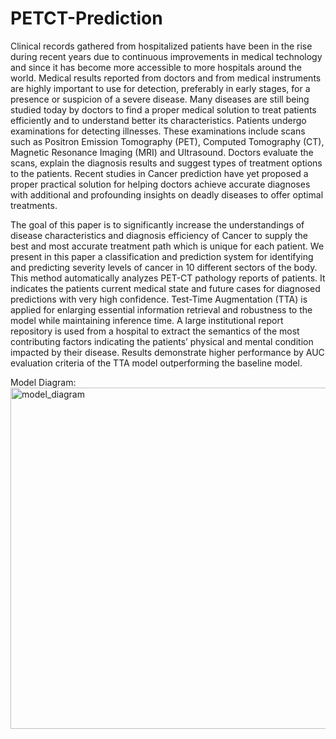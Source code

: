 # PETCT-Prediction
Clinical records gathered from hospitalized patients have been in the rise during recent years due to continuous improvements in medical technology and since it has become more accessible to more hospitals around the world. Medical results reported from doctors and from medical instruments are highly important to use for detection, preferably in early stages, for a presence or suspicion of a severe disease. Many diseases are still being studied today by doctors to find a proper medical solution to treat patients efficiently and to understand better its characteristics. Patients undergo examinations for detecting illnesses. These examinations include scans such as Positron Emission Tomography (PET), Computed Tomography (CT), Magnetic Resonance Imaging (MRI) and Ultrasound. Doctors evaluate the scans, explain the diagnosis results and suggest types of treatment options to the patients. Recent studies in Cancer prediction have yet proposed a proper practical solution for helping doctors achieve accurate diagnoses with additional and profounding insights on deadly diseases to offer optimal treatments.

The goal of this paper is to significantly increase the understandings of disease characteristics and diagnosis efficiency of Cancer to supply the best and most accurate treatment path which is unique for each patient. We present in this paper a classification and prediction system for identifying and predicting severity levels of cancer in 10 different sectors of the body. This method automatically analyzes PET-CT pathology reports of patients. It indicates the patients current medical state and future cases for diagnosed predictions with very high confidence. Test-Time Augmentation (TTA) is applied for enlarging essential information retrieval and robustness to the model while maintaining inference time. A large institutional report repository is used from a hospital to extract the semantics of the most contributing factors indicating the patients’ physical and mental condition impacted by their disease. Results demonstrate higher performance by AUC evaluation criteria of the TTA model outperforming the baseline model.

Model Diagram:
<img width="546" alt="model_diagram" src="https://user-images.githubusercontent.com/44165771/197387479-25829960-2caa-4f45-a28d-518be2951e13.png">
